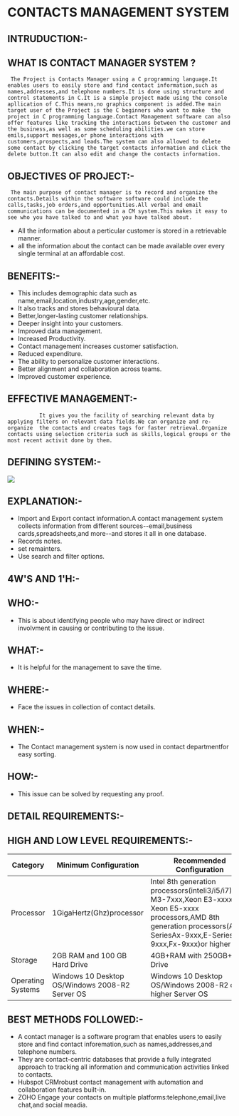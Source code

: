 # CONTACTS MANAGEMENT SYSTEM
## INTRUDUCTION:-
## WHAT IS CONTACT MANAGER SYSTEM ?
     The Project is Contacts Manager using a C programming language.It enables users to easily store and find contact information,such as names,addresses,and telephone numbers.It is done using structure and control statements in C.It is a simple project made using the console apllication of C.This means,no graphics component is added.The main target user of the Project is the C beginners who want to make  the project in C programming language.Contact Management software can also offer features like tracking the interactions between the customer and the business,as well as some scheduling abilities.we can store emils,support messages,or phone interactions with customers,prospects,and leads.The system can also allowed to delete some contact by clicking the target contacts information and click the delete button.It can also edit and change the contacts information. 
## OBJECTIVES OF PROJECT:-
     The main purpose of contact manager is to record and organize the contacts.Details within the software software could include the calls,tasks,job orders,and opportunities.All verbal and email communications can be documented in a CM system.This makes it easy to see who you have talked to and what you have talked about.

* All the information about a perticular customer is stored in a retrievable manner.
* all the information about the contact can be made available over every single terminal at an affordable cost.
## BENEFITS:-
* This includes  demographic data such as name,email,location,industry,age,gender,etc. 
* It also tracks and stores behavioural data.
 * Better,longer-lasting customer relationships.
* Deeper insight into your customers.
 * Improved data management.
* Increased Productivity.
 * Contact management increases customer satisfaction.
 * Reduced expenditure.
* The ability to personalize customer interactions.
* Better alignment and collaboration across teams.
* Improved customer experience.
## EFFECTIVE MANAGEMENT:-
              It gives you the facility of searching relevant data by applying filters on relevant data fields.We can organize and re-organize  the contacts and creates tags for faster retrieval.Organize contacts using selection criteria such as skills,logical groups or the most recent activit done by them.
## DEFINING SYSTEM:-
![](https://www.freeprojectz.com/sites/default/files/Contact%20Management%20System_4.jpeg)
## EXPLANATION:-
* Import and Export contact information.A contact management system collects information from different sources--email,business cards,spreadsheets,and more--and stores it all in one database.
* Records notes.
* set remainters.
* Use search and filter options.
## 4W'S AND 1'H:-
## WHO:-
* This is about identifying people who may have direct or indirect involvment in causing or contributing to the issue.
## WHAT:-
* It is helpful for the management to save the time.
## WHERE:-
* Face the issues in collection of contact details.
## WHEN:-
* The Contact management system is now used in contact departmentfor easy sorting.
## HOW:-
* This issue can be solved by requesting any proof.
## DETAIL REQUIREMENTS:-
## HIGH AND LOW LEVEL REQUIREMENTS:-
|Category|Minimum Configuration   |Recommended Configuration|
|--------|------------------------|------------------------|
|Processor|1GigaHertz(Ghz)processor|Intel 8th generation processors(inteli3/i5/i7),core M3-7xxx,Xeon E3-xxxx,and Xeon E5-xxxx processors,AMD 8th generation processors(A SeriesAx-9xxx,E-Series Ex-9xxx,Fx-9xxx)or higher|
|Storage|2GB RAM and 100 GB Hard Drive|4GB+RAM with 250GB+SSS Drive|
|Operating Systems|Windows 10 Desktop OS/Windows 2008-R2 Server OS|Windows 10 Desktop OS/Windows 2008-R2 or higher Server OS|

## BEST METHODS FOLLOWED:-
* A contact manager is a software program that enables users to easily store and find contact inforemation,such as names,addresses,and telephone numbers.
* They are contact-centric databases that provide a fully integrated approach to tracking all information and communication activities linked to contacts.
* Hubspot CRMrobust contact management with automation and collaboration features built-in.
* ZOHO Engage your contacts on multiple platforms:telephone,email,live chat,and social meadia.


